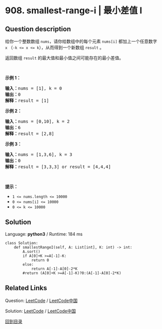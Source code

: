 ﻿# 908. smallest-range-i | 最小差值 I

## Question description

<!--If you want to use the English description, use <p>You are given an integer array <code>nums</code> and an integer <code>k</code>.</p>

<p>In one operation, you can choose any index <code>i</code> where <code>0 &lt;= i &lt; nums.length</code> and change <code>nums[i]</code> to <code>nums[i] + x</code> where <code>x</code> is an integer from the range <code>[-k, k]</code>. You can apply this operation <strong>at most once</strong> for each index <code>i</code>.</p>

<p>The <strong>score</strong> of <code>nums</code> is the difference between the maximum and minimum elements in <code>nums</code>.</p>

<p>Return <em>the minimum <strong>score</strong> of </em><code>nums</code><em> after applying the mentioned operation at most once for each index in it</em>.</p>

<p>&nbsp;</p>
<p><strong>Example 1:</strong></p>

<pre>
<strong>Input:</strong> nums = [1], k = 0
<strong>Output:</strong> 0
<strong>Explanation:</strong> The score is max(nums) - min(nums) = 1 - 1 = 0.
</pre>

<p><strong>Example 2:</strong></p>

<pre>
<strong>Input:</strong> nums = [0,10], k = 2
<strong>Output:</strong> 6
<strong>Explanation:</strong> Change nums to be [2, 8]. The score is max(nums) - min(nums) = 8 - 2 = 6.
</pre>

<p><strong>Example 3:</strong></p>

<pre>
<strong>Input:</strong> nums = [1,3,6], k = 3
<strong>Output:</strong> 0
<strong>Explanation:</strong> Change nums to be [4, 4, 4]. The score is max(nums) - min(nums) = 4 - 4 = 0.
</pre>

<p>&nbsp;</p>
<p><strong>Constraints:</strong></p>

<ul>
	<li><code>1 &lt;= nums.length &lt;= 10<sup>4</sup></code></li>
	<li><code>0 &lt;= nums[i] &lt;= 10<sup>4</sup></code></li>
	<li><code>0 &lt;= k &lt;= 10<sup>4</sup></code></li>
</ul>
 instead-->
<p>给你一个整数数组 <code>nums</code>，请你给数组中的每个元素 <code>nums[i]</code> 都加上一个任意数字 <code>x</code> （<code>-k <= x <= k</code>），从而得到一个新数组 <code>result</code> 。</p>

<p>返回数组 <code>result</code> 的最大值和最小值之间可能存在的最小差值。</p>

<p> </p>

<ol>
</ol>

<ol>
</ol>

<div>
<p><strong>示例 1：</strong></p>

<pre>
<strong>输入：</strong>nums = <span id="example-input-1-1">[1]</span>, k = <span id="example-input-1-2">0</span>
<strong>输出：</strong><span id="example-output-1">0
<strong>解释：</strong>result = [1]</span>
</pre>

<div>
<p><strong>示例 2：</strong></p>

<pre>
<strong>输入：</strong>nums = <span id="example-input-2-1">[0,10]</span>, k = <span id="example-input-2-2">2</span>
<strong>输出：</strong><span id="example-output-2">6
</span><span id="example-output-1"><strong>解释：</strong></span><span>result = [2,8]</span>
</pre>

<div>
<p><strong>示例 3：</strong></p>

<pre>
<strong>输入：</strong>nums = <span id="example-input-3-1">[1,3,6]</span>, k = <span id="example-input-3-2">3</span>
<strong>输出：</strong><span id="example-output-3">0
</span><span id="example-output-1"><strong>解释：</strong></span><span>result = [3,3,3] or result = [4,4,4]</span>
</pre>
</div>
</div>
</div>

<p> </p>

<p><strong>提示：</strong></p>

<ul>
	<li><code>1 <= nums.length <= 10000</code></li>
	<li><code>0 <= nums[i] <= 10000</code></li>
	<li><code>0 <= k <= 10000</code></li>
</ul>




## Solution

Language: **python3**  /  Runtime: 184 ms

```python3
class Solution:
    def smallestRangeI(self, A: List[int], K: int) -> int:
        A.sort()
        if A[0]+K >=A[-1]-K:
            return 0
        else:
            return A[-1]-A[0]-2*K
        #return (A[0]+K >=A[-1]-K)?0:(A[-1]-A[0]-2*K)
```



## Related Links

Question: [LeetCode](https://leetcode.com/problems/smallest-range-i/description/)  /  [LeetCode中国](https://leetcode-cn.com/problems/smallest-range-i/description/)

Solution: [LeetCode](https://leetcode.com/articles/smallest-range-i/)  /  [LeetCode中国](https://leetcode-cn.com/articles/smallest-range-i/)

[回到目录](../README.md)